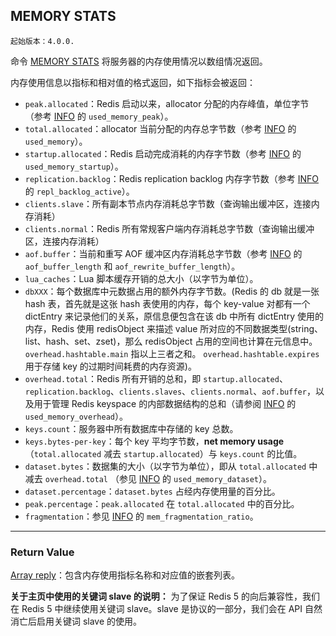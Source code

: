## MEMORY STATS

    起始版本：4.0.0.

命令 [MEMORY STATS](MEMORY%20STATS.md) 将服务器的内存使用情况以数组情况返回。

内存使用信息以指标和相对值的格式返回，如下指标会被返回：
- `peak.allocated`：Redis 启动以来，allocator 分配的内存峰值，单位字节（参考 [INFO](INFO.md) 的 `used_memory_peak`）。
- `total.allocated`：allocator 当前分配的内存总字节数（参考 [INFO](INFO.md) 的 `used_memory`）。
- `startup.allocated`：Redis 启动完成消耗的内存字节数（参考 [INFO](INFO.md) 的 `used_memory_startup`）。
- `replication.backlog`：Redis replication backlog 内存字节数（参考 [INFO](INFO.md) 的 `repl_backlog_active`）。
- `clients.slave`：所有副本节点内存消耗总字节数（查询输出缓冲区，连接内存消耗）
- `clients.normal`：Redis 所有常规客户端内存消耗总字节数（查询输出缓冲区，连接内存消耗）
- `aof.buffer`：当前和重写 AOF 缓冲区内存消耗总字节数（参考 [INFO](INFO.md) 的 `aof_buffer_length` 和 `aof_rewrite_buffer_length`）。
- `lua_caches`：Lua 脚本缓存开销的总大小（以字节为单位）。
- `dbXXX`：每个数据库中元数据占用的额外内存字节数。(Redis 的 db 就是一张 hash 表，首先就是这张 hash 表使用的内存，每个 key-value 对都有一个 dictEntry 来记录他们的关系，原信息便包含在该 db 中所有 dictEntry 使用的内存，Redis 使用 redisObject 来描述 value 所对应的不同数据类型(string、list、hash、set、zset)，那么 redisObject 占用的空间也计算在元信息中。 `overhead.hashtable.main` 指以上三者之和。 `overhead.hashtable.expires` 用于存储 key 的过期时间耗费的内存资源)。
- `overhead.total`：Redis 所有开销的总和，即 `startup.allocated`、`replication.backlog`、`clients.slaves`、`clients.normal`、`aof.buffer`，以及用于管理 Redis keyspace 的内部数据结构的总和（请参阅 [INFO](INFO.md) 的 `used_memory_overhead`）。
- `keys.count`：服务器中所有数据库中存储的 key 总数。
- `keys.bytes-per-key`：每个 key 平均字节数，**net memory usage**（`total.allocated` 减去 `startup.allocated`）与 `keys.count` 的比值。
- `dataset.bytes`：数据集的大小（以字节为单位），即从 `total.allocated` 中减去 `overhead.total` （参见 [INFO](INFO.md) 的 `used_memory_dataset`）。
- `dataset.percentage`：`dataset.bytes` 占经内存使用量的百分比。
- `peak.percentage`：`peak.allocated` 在 `total.allocated` 中的百分比。
- `fragmentation`：参见 [INFO](INFO.md) 的 `mem_fragmentation_ratio`。

---

### Return Value

[Array reply](../topics/protocol.md#resp-arrays)：包含内存使用指标名称和对应值的嵌套列表。

**关于主页中使用的关键词 slave 的说明：** 为了保证 Redis 5 的向后兼容性，我们在 Redis 5 中继续使用关键词 slave。slave 是协议的一部分，我们会在 API 自然消亡后启用关键词 slave 的使用。